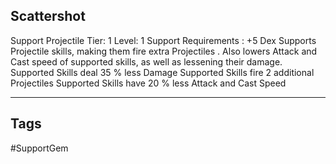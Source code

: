 ## Scattershot
Support
Projectile
Tier: 1
Level: 1
Support Requirements : +5 Dex
Supports Projectile skills, making them fire extra Projectiles . Also lowers Attack and Cast speed of supported skills, as well as lessening their damage.
Supported Skills deal 35 % less Damage
Supported Skills fire 2 additional Projectiles
Supported Skills have 20 % less Attack and Cast Speed

---
## Tags
#SupportGem
